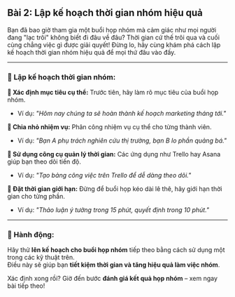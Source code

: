 ## Bài 2: Lập kế hoạch thời gian nhóm hiệu quả

Bạn đã bao giờ tham gia một buổi họp nhóm mà cảm giác như mọi người đang "lạc trôi" không biết đi đâu về đâu? Thời gian cứ thế trôi qua và cuối cùng chẳng việc gì được giải quyết! Đừng lo, hãy cùng khám phá cách lập kế hoạch thời gian nhóm hiệu quả để mọi thứ đâu vào đấy.

---

### 📌 Lập kế hoạch thời gian nhóm:

**🔹 Xác định mục tiêu cụ thể:**
Trước tiên, hãy làm rõ mục tiêu của buổi họp nhóm.  
- Ví dụ: *"Hôm nay chúng ta sẽ hoàn thành kế hoạch marketing tháng tới."*

**🔹 Chia nhỏ nhiệm vụ:**
Phân công nhiệm vụ cụ thể cho từng thành viên.  
- Ví dụ: *"Bạn A phụ trách nghiên cứu thị trường, bạn B lo phần quảng bá."*

**🔹 Sử dụng công cụ quản lý thời gian:**
Các ứng dụng như Trello hay Asana giúp bạn theo dõi tiến độ.  
- Ví dụ: *"Tạo bảng công việc trên Trello để dễ dàng theo dõi."*

**🔹 Đặt thời gian giới hạn:**
Đừng để buổi họp kéo dài lê thê, hãy giới hạn thời gian cho từng phần.  
- Ví dụ: *"Thảo luận ý tưởng trong 15 phút, quyết định trong 10 phút."*

---

### 🚀 Hành động:

Hãy thử **lên kế hoạch cho buổi họp nhóm** tiếp theo bằng cách sử dụng một trong các kỹ thuật trên.  
Điều này sẽ giúp bạn **tiết kiệm thời gian và tăng hiệu quả làm việc nhóm**.  

Xác định xong rồi? Giờ đến bước **đánh giá kết quả họp nhóm** – xem ngay bài tiếp theo!